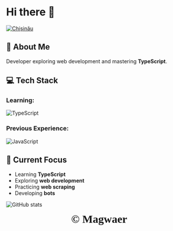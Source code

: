 # Hi there 👋

[![Chișinău](https://badgen.net/badge/Chișinău/Republic%20of%20Moldova?color=cyan&scale=2&style=flat)](https://playing-with-fastapi.vercel.app/weather/chisinau)


## 🚀 About Me
Developer exploring web development and mastering **TypeScript**.

## 💻 Tech Stack

### Learning:
![TypeScript](https://shields.io/badge/TypeScript-3178C6?logo=TypeScript&logoColor=FFF&style=flat-square)

### Previous Experience:
![JavaScript](https://shields.io/badge/JavaScript-F7DF1E?logo=JavaScript&logoColor=000&style=flat-square)

## 🌱 Current Focus
- Learning **TypeScript**
- Exploring **web development**
- Practicing **web scraping**
- Developing **bots**


![GitHub stats](https://github-readme-stats.vercel.app/api?username=magwaer-dev&show_icons=true&theme=tokyonight)

<div align="center" style="font-size: 30px; font-family: Papyrus,fantasy;">
<b>&copy; Magwaer</b>
</div>
